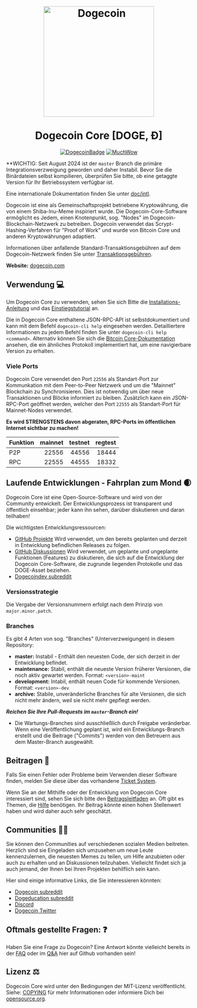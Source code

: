 <h1 align="center">
<img src="https://static.tumblr.com/ppdj5y9/Ae9mxmxtp/300coin.png" alt="Dogecoin" width="300"/>
<br/><br/>
Dogecoin Core [DOGE, Ð]  
</h1>

<div align="center">

[![DogecoinBadge](https://img.shields.io/badge/Doge-Coin-yellow.svg)](https://dogecoin.com)
[![MuchWow](https://img.shields.io/badge/Much-Wow-yellow.svg)](https://dogecoin.com)

</div>

**WICHTIG: Seit August 2024 ist der `master` Branch die primäre Integrationsverzweigung geworden und daher Instabil.
Bevor Sie die Binärdateien selbst kompilieren, überprüfen Sie bitte, ob eine getaggte Version für Ihr Betriebssystem verfügbar ist.
 
Eine internationale Dokumentation finden Sie unter [doc/intl](doc/intl/README.md).
 
Dogecoin ist eine als Gemeinschaftsprojekt betriebene Kryptowährung, die von einem Shiba-Inu-Meme inspiriert wurde.
Die Dogecoin-Core-Software ermöglicht es Jedem, einen Knotenpunkt, sog. "Nodes" im Dogecoin-Blockchain-Netzwerk zu betreiben.
Dogecoin verwendet das Scrypt-Hashing-Verfahren für "Proof of Work" und wurde von Bitcoin Core und anderen Kryptowährungen adaptiert.
 
Informationen über anfallende Standard-Transaktionsgebühren auf dem Dogecoin-Netzwerk finden Sie unter [Transaktionsgebühren](doc/fee-recommendation.md).

**Website:** [dogecoin.com](https://dogecoin.com)
 
## Verwendung 💻
 
Um Dogecoin Core zu verwenden, sehen Sie sich Bitte die [Installations-Anleitung](INSTALL.md) und das [Einstiegstutorial](doc/getting-started.md) an.
 
Die in Dogecoin Core enthaltene JSON-RPC-API ist selbstdokumentiert und kann mit dem Befehl `dogecoin-cli help` eingesehen werden. Detailliertere Informationen zu jedem Befehl finden Sie unter `dogecoin-cli help <command>`. Alternativ können Sie sich die [Bitcoin Core-Dokumentation](https://developer.bitcoin.org/reference/rpc/) ansehen, die ein ähnliches Protokoll implementiert hat, um eine navigierbare Version zu erhalten.
 
### Viele Ports

Dogecoin Core verwendet den Port `22556` als Standart-Port zur Kommunkation
mit dem Peer-to-Peer Netzwerk und um die "Mainnet" Blockchain zu Synchronisieren.
Dies ist notwendig um über neue Transaktionen und Blöcke informiert zu bleiben.
Zusätzlich kann ein JSON-RPC-Port geöffnet werden, welcher den Port `22555` als Standart-Port für Mainnet-Nodes verwendet.

**Es wird STRENGSTENS davon abgeraten, RPC-Ports im öffentlichen Internet sichtbar zu machen!**

| Funktion | mainnet | testnet | regtest |
| :------- | ------: | ------: | ------: |
| P2P      |   22556 |   44556 |   18444 |
| RPC      |   22555 |   44555 |   18332 |

## Laufende Entwicklungen - Fahrplan zum Mond 🌒

Dogecoin Core ist eine Open-Source-Software und wird von der Community entwickelt.
Der Entwicklungsprozess ist transparent und öffentlich einsehbar; jeder kann ihn sehen, darüber diskutieren und daran teilhaben!

Die wichtigsten Entwicklungsressourcen:

* [GitHub Projekte](https://github.com/dogecoin/dogecoin/projects) 
  Wird verwendet, um den bereits geplanten und derzeit in Entwicklung befindlichen Releases zu folgen.
* [GitHub Diskussionen](https://github.com/dogecoin/dogecoin/discussions)
  Wird verwendet, um geplante und ungeplante Funktionen (Features) zu diskutieren, die sich auf die Entwicklung der Dogecoin Core-Software, die zugrunde liegenden Protokolle und das DOGE-Asset beziehen.
* [Dogecoindev subreddit](https://www.reddit.com/r/dogecoindev/)

### Versionsstrategie

Die Vergabe der Versionsnummern erfolgt nach dem Prinzip von ```major.minor.patch```.

### Branches
Es gibt 4 Arten von sog. "Branches" (Unterverzweigungen) in diesem Repository:

- **master:** Instabil - Enthält den neuesten Code, der sich derzeit in der Entwicklung befindet.
- **maintenance:** Stabil, enthält die neueste Version früherer Versionen, die noch aktiv gewartet werden. Format: ```<version>-maint```
- **development:** Intabil, enthält neuen Code für kommende Versionen. Format: ```<version>-dev```
- **archive:** Stabile, unveränderliche Branches für alte Versionen, die sich nicht mehr ändern, weil sie nicht mehr gepflegt werden.

***Reichen Sie Ihre Pull-Requests im `master`-Branch ein!***

* Die Wartungs-Branches sind ausschließlich durch Freigabe veränderbar. Wenn eine Veröffentlichung geplant ist, wird ein Entwicklungs-Branch erstellt und die Beitrage ("Commits") werden von den Betreuern aus dem Master-Branch ausgewählt.

## Beitragen 🤝
 
Falls Sie einen Fehler oder Probleme beim Verwenden dieser Software finden, melden Sie diese über das vorhandene [Ticket System](https://github.com/dogecoin/dogecoin/issues/new?assignees=&labels=bug&template=bug_report.md&title=%5Bbug%5D+).
 
Wenn Sie an der Mithilfe oder der Entwicklung von Dogecoin Core interessiert sind, sehen Sie sich bitte den [Beitragsleitfaden](CONTRIBUTING.md) an.
Oft gibt es Themen, die [Hilfe](https://github.com/dogecoin/dogecoin/labels/help%20wanted) benötigen. Ihr Beitrag könnte einen hohen Stellenwert haben und wird daher auch sehr geschätzt.
 
## Communities 🚀🍾
 
Sie können den Communities auf verschiedenen sozialen Medien beitreten.
Herzlich sind sie Eingeladen sich umzusehen um neue Leute kennenzulernen, die neuesten Memes zu teilen, um Hilfe anzubieten oder auch zu erhalten und an Diskussionen teilzuhaben.
Vielleicht findet sich ja auch jemand, der Ihnen bei Ihren Projekten behilflich sein kann.
 
Hier sind einige informative Links, die Sie interessieren könnten:
 
* [Dogecoin subreddit](https://www.reddit.com/r/dogecoin/)
* [Dogeducation subreddit](https://www.reddit.com/r/dogeducation/)
* [Discord](https://discord.gg/dogecoin)
* [Dogecoin Twitter](https://twitter.com/dogecoin) 
 
## Oftmals gestellte Fragen: ❓
 
Haben Sie eine Frage zu Dogecoin? Eine Antwort könnte vielleicht bereits in der [FAQ](doc/FAQ.md) oder im
[Q&A](https://github.com/dogecoin/dogecoin/discussions/categories/q-a) hier auf Github vorhanden sein!
 
## Lizenz ⚖️
 
Dogecoin Core wird unter den Bedingungen der MIT-Lizenz veröffentlicht.
Siehe: [COPYING](COPYING) für mehr Informationen oder informiere Dich bei [opensource.org](https://opensource.org/licenses/MIT).
